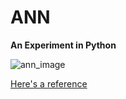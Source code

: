 ANN 
===


<strong>An Experiment in Python</strong>

<img src="http://home.agh.edu.pl/~vlsi/AI/backp_t_en/backprop_files/img19.gif" alt="ann_image" />

<br>

<a href="http://home.agh.edu.pl/~vlsi/AI/backp_t_en/backprop.html">Here's a reference</a>
